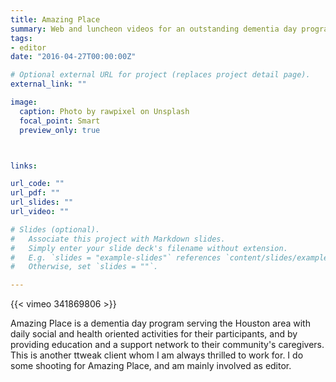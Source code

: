 ```yaml
---
title: Amazing Place
summary: Web and luncheon videos for an outstanding dementia day program in Houston.
tags:
- editor
date: "2016-04-27T00:00:00Z"

# Optional external URL for project (replaces project detail page).
external_link: ""

image:
  caption: Photo by rawpixel on Unsplash
  focal_point: Smart
  preview_only: true



links:

url_code: ""
url_pdf: ""
url_slides: ""
url_video: ""

# Slides (optional).
#   Associate this project with Markdown slides.
#   Simply enter your slide deck's filename without extension.
#   E.g. `slides = "example-slides"` references `content/slides/example-slides.md`.
#   Otherwise, set `slides = ""`.

---
```


{{< vimeo 341869806 >}}

Amazing Place is a dementia day program serving the Houston area with daily social and health oriented activities for their participants, and by providing education and a support network to their community's caregivers. This is another ttweak client whom I am always thrilled to work for. I do some shooting for Amazing Place, and am mainly involved as editor.